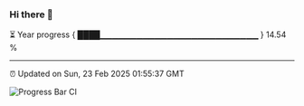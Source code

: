 ### Hi there 👋

⏳ Year progress { ████▁▁▁▁▁▁▁▁▁▁▁▁▁▁▁▁▁▁▁▁▁▁▁▁▁▁ } 14.54 %

---

⏰ Updated on Sun, 23 Feb 2025 01:55:37 GMT

![Progress Bar CI](https://github.com/DhruviPatel157/GitHub-Actions-Demo/workflows/Progress%20Bar%20CI/badge.svg)
